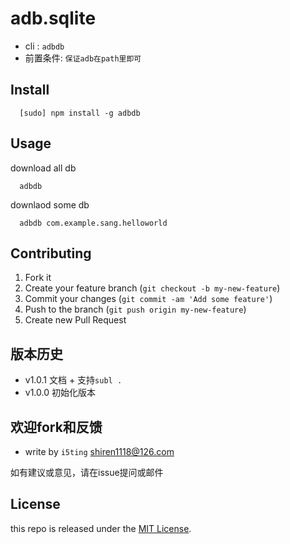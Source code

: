 # adb.sqlite

- cli : `adbdb`
- 前置条件: `保证adb在path里即可`

## Install

```
  [sudo] npm install -g adbdb
```

## Usage

download all db

```
  adbdb
```

downlaod some db

```
  adbdb com.example.sang.helloworld
```

## Contributing

1. Fork it
2. Create your feature branch (`git checkout -b my-new-feature`)
3. Commit your changes (`git commit -am 'Add some feature'`)
4. Push to the branch (`git push origin my-new-feature`)
5. Create new Pull Request

## 版本历史

- v1.0.1 文档 + 支持`subl .`
- v1.0.0 初始化版本

## 欢迎fork和反馈

- write by `i5ting` shiren1118@126.com

如有建议或意见，请在issue提问或邮件

## License

this repo is released under the [MIT
License](http://www.opensource.org/licenses/MIT).